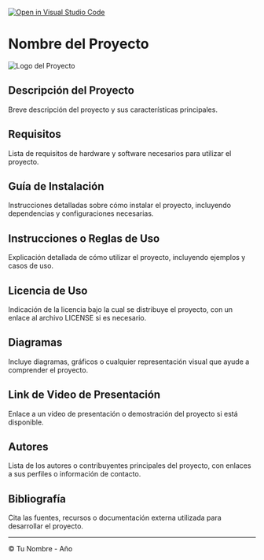 [![Open in Visual Studio Code](https://classroom.github.com/assets/open-in-vscode-718a45dd9cf7e7f842a935f5ebbe5719a5e09af4491e668f4dbf3b35d5cca122.svg)](https://classroom.github.com/online_ide?assignment_repo_id=12050773&assignment_repo_type=AssignmentRepo)
# Nombre del Proyecto

![Logo del Proyecto](https://i.imgur.com/9I7uA5T.png)

## Descripción del Proyecto

Breve descripción del proyecto y sus características principales.

## Requisitos

Lista de requisitos de hardware y software necesarios para utilizar el proyecto.

## Guía de Instalación

Instrucciones detalladas sobre cómo instalar el proyecto, incluyendo dependencias y configuraciones necesarias.

## Instrucciones o Reglas de Uso

Explicación detallada de cómo utilizar el proyecto, incluyendo ejemplos y casos de uso.

## Licencia de Uso

Indicación de la licencia bajo la cual se distribuye el proyecto, con un enlace al archivo LICENSE si es necesario.

## Diagramas

Incluye diagramas, gráficos o cualquier representación visual que ayude a comprender el proyecto.

## Link de Video de Presentación

Enlace a un video de presentación o demostración del proyecto si está disponible.

## Autores

Lista de los autores o contribuyentes principales del proyecto, con enlaces a sus perfiles o información de contacto.

## Bibliografía

Cita las fuentes, recursos o documentación externa utilizada para desarrollar el proyecto.

---

© Tu Nombre - Año
